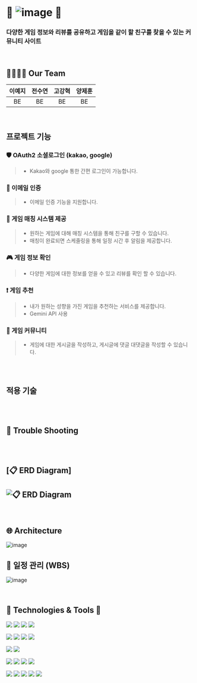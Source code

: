 
<br>

# 👀  ![image](https://github.com/user-attachments/assets/e3bfae8c-8698-4b6f-ab7a-5fe5d3ccd9e8) 👀

### 다양한 게임 정보와 리뷰를 공유하고 게임을 같이 할 친구를 찾을 수 있는 커뮤니티 사이트
<br>

## 👨‍👩‍👧‍👦 Our Team

|이예지|전수연|고강혁|양제훈|
|:---:|:---:|:---:|:---:|
|BE|BE|BE|BE|

<br>

## 프로젝트 기능

### 🛡 OAuth2 소셜로그인 (kakao, google)

> * Kakao와 google 통한 간편 로그인이 가능합니다.

### 📧 이메일 인증

> * 이메일 인증 기능을 지원합니다.


### 👥 게임 매칭 시스템 제공
 
> * 원하는 게임에 대해 매칭 시스템을 통해 친구를 구할 수 있습니다.
> * 매칭이 완료되면 스케줄링을 통해 일정 시간 후 알림을 제공합니다.


### 🎮 게임 정보 확인
 
> * 다양한 게임에 대한 정보를 얻을 수 있고 리뷰를 확인 할 수 있습니다.


### ❗️ 게임 추천
 
> * 내가 원하는 성향을 가진 게임을 추천하는 서비스를 제공합니다.
> * Gemini API 사용

### 📖 게임 커뮤니티
 
> * 게임에 대한 게시글을 작성하고, 게시글에 댓글 대댓글을 작성할 수 있습니다.


<br><br>


## 적용 기술



<br><br>

## 🚨 Trouble Shooting


<br><br>


## [📋 ERD Diagram]
## ![📋 ERD Diagram](https://github.com/user-attachments/assets/90506e5f-ecbc-4a9c-b748-02767a68140d)


<br>

## 🌐 Architecture

![image](https://github.com/user-attachments/assets/bbb0be82-e50b-4d66-800f-bdd7ebc01266)


## 📆 일정 관리 (WBS)
![image](https://github.com/user-attachments/assets/3cbe94f2-3236-470e-8e43-31ceacb65367)


<br>

## 📝 Technologies & Tools 📝

<img src="https://img.shields.io/badge/java-007396?style=for-the-badge&logo=java&logoColor=white"> <img src="https://img.shields.io/badge/SpringBoot-6DB33F?style=for-the-badge&logo=springboot&logoColor=white"/> <img src="https://img.shields.io/badge/SpringSecurity-6DB33F?style=for-the-badge&logo=SpringSecurity&logoColor=white"/> <img src="https://img.shields.io/badge/JSONWebToken-000000?style=for-the-badge&logo=JSONWebTokens&logoColor=white"/> 

<img src="https://img.shields.io/badge/MySQL-4479A1?style=for-the-badge&logo=MySQL&logoColor=white"/> <img src="https://img.shields.io/badge/Gradle-02303A?style=for-the-badge&logo=Gradle&logoColor=white"/> <img src="https://img.shields.io/badge/LINUX-FCC624?style=for-the-badge&logo=linux&logoColor=black"/>  <img src="https://img.shields.io/badge/Ubuntu-E95420?style=for-the-badge&logo=Ubuntu&logoColor=white"/>

<img src="https://img.shields.io/badge/AmazonEC2-FF9900?style=for-the-badge&logo=AmazonEC2&logoColor=white"/> <img src="https://img.shields.io/badge/AmazonS3-569A31?style=for-the-badge&logo=AmazonS3&logoColor=white"/>  

<img src="https://img.shields.io/badge/Docker-2496ED?style=for-the-badge&logo=docker&logoColor=white"/> <img src="https://img.shields.io/badge/git-F05032?style=for-the-badge&logo=git&logoColor=white"/> <img src="https://img.shields.io/badge/github-181717?style=for-the-badge&logo=github&logoColor=white"/>  <img src="https://img.shields.io/badge/GithubActions-2088FF?style=for-the-badge&logo=githubactions&logoColor=white"/>  

<img src="https://img.shields.io/badge/IntelliJIDEA-000000?style=for-the-badge&logo=IntelliJIDEA&logoColor=white"/>  <img src="https://img.shields.io/badge/Postman-FF6C37?style=for-the-badge&logo=Postman&logoColor=white"/> <img src="https://img.shields.io/badge/Notion-000000?style=for-the-badge&logo=Notion&logoColor=white"/> <img src="https://img.shields.io/badge/Slack-4A154B?style=for-the-badge&logo=slack&logoColor=white"/> <img src="https://img.shields.io/badge/Figma-F24E1E?style=for-the-badge&logo=figma&logoColor=white"/>

<br><br><br><br>
